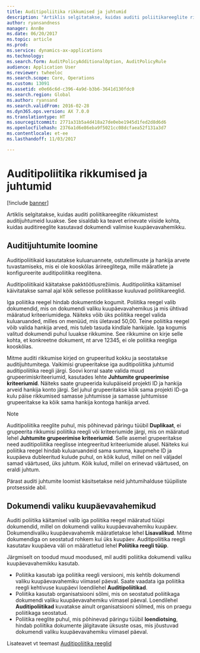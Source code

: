 ```yaml
---
title: Auditipoliitika rikkumised ja juhtumid
description: "Artiklis selgitatakse, kuidas auditi poliitikareeglite rikkumistest auditijuhtumeid luuakse. See sisaldab ka teavet erinevate viiside kohta, kuidas auditireeglite kasutavad dokumendi valimise kuupäevavahemikku."
author: ryansandness
manager: AnnBe
ms.date: 06/20/2017
ms.topic: article
ms.prod: 
ms.service: dynamics-ax-applications
ms.technology: 
ms.search.form: AuditPolicyAdditionalOption, AuditPolicyRule
audience: Application User
ms.reviewer: twheeloc
ms.search.scope: Core, Operations
ms.custom: 13091
ms.assetid: e0e66c6d-c396-4a9d-b3b6-3641d130fdc0
ms.search.region: Global
ms.author: ryansand
ms.search.validFrom: 2016-02-28
ms.dyn365.ops.version: AX 7.0.0
ms.translationtype: HT
ms.sourcegitcommit: 2771a31b5a4d418a27de0ebe1945d1fed2d8d6d6
ms.openlocfilehash: 2376a1d6e86eba9f5021cc08dcfaea52f131a3d7
ms.contentlocale: et-ee
ms.lasthandoff: 11/03/2017

---
```


# <a name="audit-policy-violations-and-cases"></a>Auditipoliitika rikkumised ja juhtumid

[!include [banner](../includes/banner.md)]

Artiklis selgitatakse, kuidas auditi poliitikareeglite rikkumistest auditijuhtumeid luuakse. See sisaldab ka teavet erinevate viiside kohta, kuidas auditireeglite kasutavad dokumendi valimise kuupäevavahemikku.

<a name="how-audit-cases-are-generated"></a>Auditijuhtumite loomine
-----------------------------

Auditipoliitikaid kasutatakse kuluaruannete, ostutellimuste ja hankija arvete tuvastamiseks, mis ei ole kooskõlas ärireeglitega, mille määratlete ja konfigureerite auditipoliitika reeglitena. 

Auditipoliitikaid käitatakse pakktöötlusrežiimis. Auditipoliitika käitamisel käivitatakse samal ajal kõik sellesse poliitikasse kuuluvad poliitikareeglid.

Iga poliitika reegel hindab dokumentide kogumit. Poliitika reegel valib dokumendid, mis on dokumendi valiku kuupäevavahemikus ja mis ühtivad määratud kriteeriumidega. Näiteks võib üks poliitika reegel valida kuluaruanded, milles on menüüd, mis ületavad 50,00. Teine poliitika reegel võib valida hankija arved, mis tuleb tasuda kindlale hankijale. Iga kogumis valitud dokumendi puhul luuakse rikkumine. See rikkumine on kirje selle kohta, et konkreetne dokument, nt arve 12345, ei ole poliitika reegliga kooskõlas. 

Mitme auditi rikkumise kirjed on grupeeritud kokku ja seostatakse auditijuhtumitega. Vaikimisi grupeeritakse iga auditipoliitika juhtumid auditipoliitika reegli järgi. Soovi korral saate valida muud grupeerimiskriteeriumid, kasutades lehte **Juhtumite grupeerimise kriteeriumid**. Näiteks saate grupeerida kulupäiseid projekti ID ja hankija arveid hankija konto järgi. Sel juhul grupeeritakse kõik sama projekti ID-ga kulu päise rikkumised samasse juhtumisse ja samasse juhtumisse grupeeritakse ka kõik sama hankija kontoga hankija arved. 

> [!NOTE]
> Auditipoliitika reeglite puhul, mis põhinevad päringu tüübil **Duplikaat**, ei grupeerita rikkumisi poliitika reegli või kriteeriumide järgi, mis on määratud lehel **Juhtumite grupeerimise kriteeriumid**. Selle asemel grupeeritakse need auditipoliitika reeglisse integreeritud kriteeriumide alusel. Näiteks kui poliitika reegel hindab kuluaruandeid sama summa, kaupmehe ID ja kuupäeva dubleeritud kulude puhul, on kõik kulud, millel on neil väljadel samad väärtused, üks juhtum. Kõik kulud, millel on erinevad väärtused, on eraldi juhtum.

Pärast auditi juhtumite loomist käsitsetakse neid juhtumihalduse tüüpiliste protsesside abil.

## <a name="document-selection-date-ranges"></a>Dokumendi valiku kuupäevavahemikud
Auditi poliitika käitamisel valib iga poliitika reegel määratud tüüpi dokumendid, millel on dokumendi valiku kuupäevavahemiku kuupäev. Dokumendivaliku kuupäevavahemik määratletakse lehel **Lisavalikud**. Mitme dokumendiga on seostatud rohkem kui üks kuupäev. Auditipoliitika reegli kasutatav kuupäeva väli on määratletud lehel **Poliitika reegli tüüp**.

Järgmiselt on toodud muud moodused, mil auditi poliitika dokumendi valiku kuupäevavahemikku kasutab.

-   Poliitika kasutab iga poliitika reegli versiooni, mis kehtib dokumendi valiku kuupäevavahemiku viimasel päeval. Saate vaadata iga poliitika reegli kehtivuse kuupäevi loendilehel **Auditipoliitikad**.
-   Poliitika kasutab organisatsiooni sõlmi, mis on seostatud poliitikaga dokumendi valiku kuupäevavahemiku viimasel päeval. Loendilehel **Auditipoliitikad** kuvatakse ainult organisatsiooni sõlmed, mis on praegu poliitikaga seostatud.
-   Poliitika reeglite puhul, mis põhinevad päringu tüübil **loendiotsing**, hindab poliitika dokumente jälgitavate üksuste osas, mis jõustuvad dokumendi valiku kuupäevavahemiku viimasel päeval.


Lisateavet vt teemast [Auditipoliitika reeglid](audit-policy-rules.md)




